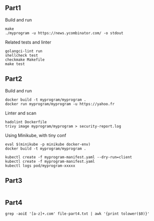 ## Part1

Build and run
```shell
make
./myprogram -u https://news.ycombinator.com/ -o stdout
```

Related tests and linter
```shell
golangci-lint run
shellcheck test
checkmake Makefile
make test
```


## Part2

Build and run
```shell
docker build -t myprogram/myprogram .
docker run myprogram/myprogram -u https://yahoo.fr
```

Linter and scan
```shell
hadolint Dockerfile
trivy image myprogram/myprogram > security-report.log
```

Using Minikube, with tiny conf
```shell
eval $(minikube -p minikube docker-env)
docker build -t myprogram/myprogram .

kubectl create -f myprogram-manifest.yaml --dry-run=client
kubectl create -f myprogram-manifest.yaml
kubectl logs pod/myprogram-xxxxx
```

## Part3

```shell
```

## Part4

```shell
grep -aoiE '[a-z]+.com' file-part4.txt | awk '{print tolower($0)}'
```
